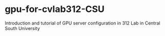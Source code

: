 # gpu-for-cvlab312-CSU
 Introduction and tutorial of GPU server configuration in 312 Lab in Central South University
